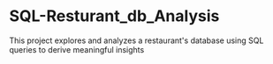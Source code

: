 # SQL-Resturant_db_Analysis
This project explores and analyzes a restaurant's database using SQL queries to derive meaningful insights
